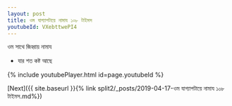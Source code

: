 ```yaml
---
layout: post
title: ওম যাগ্যাপটায়ে নামায ১০৮ টাইমস
youtubeId: VXebttwePI4
---
```

 
 
 ওম সাথে জিহ্বায় নামায  
 
 -  যার শত কষ্ট আছে 
 
  
 
  
 
 
 
 
 
 


{% include youtubePlayer.html id=page.youtubeId %}
 
[Next]({{ site.baseurl }}{% link  split2/_posts/2019-04-17-ওম যাগ্যাপটায়ে নামায ১০৮ টাইমস.md%})
 
